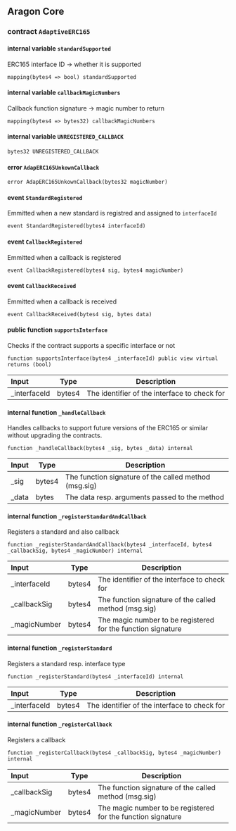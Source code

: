 ## Aragon Core

###  contract `AdaptiveERC165`

#### internal variable `standardSupported`

ERC165 interface ID -> whether it is supported

```solidity
mapping(bytes4 => bool) standardSupported 
```

#### internal variable `callbackMagicNumbers`

Callback function signature -> magic number to return

```solidity
mapping(bytes4 => bytes32) callbackMagicNumbers 
```

#### internal variable `UNREGISTERED_CALLBACK`

```solidity
bytes32 UNREGISTERED_CALLBACK 
```

####  error `AdapERC165UnkownCallback`

```solidity
error AdapERC165UnkownCallback(bytes32 magicNumber) 
```

####  event `StandardRegistered`

Emmitted when a new standard is registred and assigned to `interfaceId`

```solidity
event StandardRegistered(bytes4 interfaceId) 
```

####  event `CallbackRegistered`

Emmitted when a callback is registered

```solidity
event CallbackRegistered(bytes4 sig, bytes4 magicNumber) 
```

####  event `CallbackReceived`

Emmitted when a callback is received

```solidity
event CallbackReceived(bytes4 sig, bytes data) 
```

#### public function `supportsInterface`

Checks if the contract supports a specific interface or not

```solidity
function supportsInterface(bytes4 _interfaceId) public view virtual returns (bool) 
```

| Input | Type | Description |
|:----- | ---- | ----------- |
| _interfaceId | bytes4 | The identifier of the interface to check for |

#### internal function `_handleCallback`

Handles callbacks to support future versions of the ERC165 or similar without upgrading the contracts.

```solidity
function _handleCallback(bytes4 _sig, bytes _data) internal 
```

| Input | Type | Description |
|:----- | ---- | ----------- |
| _sig | bytes4 | The function signature of the called method (msg.sig) |
| _data | bytes | The data resp. arguments passed to the method |

#### internal function `_registerStandardAndCallback`

Registers a standard and also callback

```solidity
function _registerStandardAndCallback(bytes4 _interfaceId, bytes4 _callbackSig, bytes4 _magicNumber) internal 
```

| Input | Type | Description |
|:----- | ---- | ----------- |
| _interfaceId | bytes4 | The identifier of the interface to check for |
| _callbackSig | bytes4 | The function signature of the called method (msg.sig) |
| _magicNumber | bytes4 | The magic number to be registered for the function signature |

#### internal function `_registerStandard`

Registers a standard resp. interface type

```solidity
function _registerStandard(bytes4 _interfaceId) internal 
```

| Input | Type | Description |
|:----- | ---- | ----------- |
| _interfaceId | bytes4 | The identifier of the interface to check for |

#### internal function `_registerCallback`

Registers a callback

```solidity
function _registerCallback(bytes4 _callbackSig, bytes4 _magicNumber) internal 
```

| Input | Type | Description |
|:----- | ---- | ----------- |
| _callbackSig | bytes4 | The function signature of the called method (msg.sig) |
| _magicNumber | bytes4 | The magic number to be registered for the function signature |

